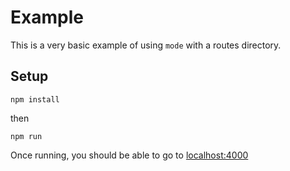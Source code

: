 # Example

This is a very basic example of using `mode` with a routes directory.

## Setup

`npm install`

then

`npm run`

Once running, you should be able to go to <localhost:4000>
